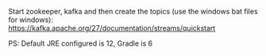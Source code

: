 Start zookeeper, kafka and then create the topics (use the windows bat files for windows): https://kafka.apache.org/27/documentation/streams/quickstart

PS: Default JRE configured is 12, Gradle is 6